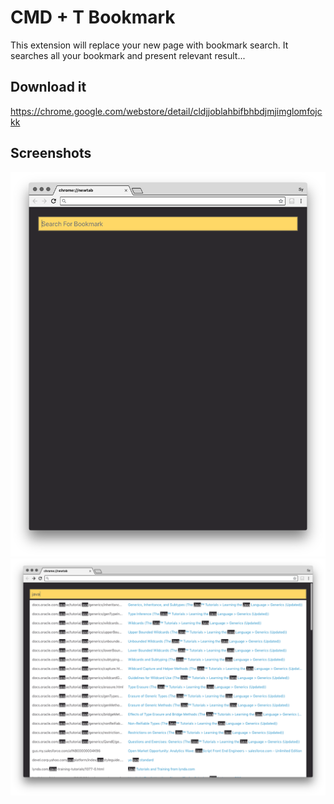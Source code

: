# CMD + T Bookmark
This extension will replace your new page with bookmark search. It searches all your bookmark and present relevant result...

## Download it
https://chrome.google.com/webstore/detail/cldjjoblahbifbhbdjmjimglomfojckk


## Screenshots
![1.png](./screenshot/1.png)
![2.png](./screenshot/2.png)
